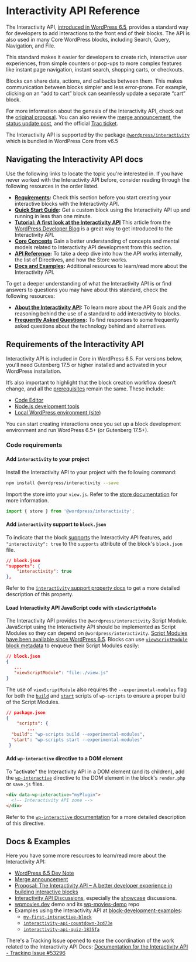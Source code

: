 # Interactivity API Reference

The Interactivity API, [introduced in WordPress 6.5](https://make.wordpress.org/core/2024/02/19/merge-announcement-interactivity-api/), provides a standard way for developers to add interactions to the front end of their blocks. The API is also used in many Core WordPress blocks, including Search, Query, Navigation, and File.

This standard makes it easier for developers to create rich, interactive user experiences, from simple counters or pop-ups to more complex features like instant page navigation, instant search, shopping carts, or checkouts.

Blocks can share data, actions, and callbacks between them. This makes communication between blocks simpler and less error-prone. For example, clicking on an “add to cart” block can seamlessly update a separate “cart” block.

For more information about the genesis of the Interactivity API, check out the [original proposal](https://make.wordpress.org/core/2023/03/30/proposal-the-interactivity-api-a-better-developer-experience-in-building-interactive-blocks/). You can also review the [merge announcement](https://make.wordpress.org/core/2024/02/19/merge-announcement-interactivity-api/), the [status update post](https://make.wordpress.org/core/2023/08/15/status-update-on-the-interactivity-api/), and the official [Trac ticket](https://core.trac.wordpress.org/ticket/60356).

<div class="callout callout-info">
    The Interactivity API is supported by the package <a href="https://developer.wordpress.org/block-editor/reference-guides/packages/packages-interactivity/"><code>@wordpress/interactivity</code></a> which is bundled in WordPress Core from v6.5
</div>

## Navigating the Interactivity API docs

Use the following links to locate the topic you're interested in. If you have never worked with the Interactivity API before, consider reading through the following resources in the order listed.

- **[Requirements](#requirements-of-the-interactivity-api):** Check this section before you start creating your interactive blocks with the Interactivity API.
- **[Quick Start Guide](https://developer.wordpress.org/block-editor/reference-guides/interactivity-api/iapi-quick-start-guide/):** Get a custom block using the Interactivity API up and running in less than one minute.
- **[Tutorial: A first look at the Interactivity API](https://developer.wordpress.org/news/2024/04/11/a-first-look-at-the-interactivity-api/)** This article from the [WordPress Developer Blog](https://developer.wordpress.org/news/) is a great way to get introduced to the Interactivity API.
- **[Core Concepts](https://developer.wordpress.org/block-editor/reference-guides/interactivity-api/core-concepts/)** Gain a better understanding of concepts and mental models related to Interactivity API development from this section.
- **[API Reference](https://developer.wordpress.org/block-editor/reference-guides/interactivity-api/api-reference/):** To take a deep dive into how the API works internally, the list of Directives, and how the Store works.
- **[Docs and Examples](#docs-examples):** Additional resources to learn/read more about the Interactivity API.

To get a deeper understanding of what the Interactivity API is or find answers to questions you may have about this standard, check the following resources:

- **[About the Interactivity API](https://developer.wordpress.org/block-editor/reference-guides/interactivity-api/iapi-about/):** To learn more about the API Goals and the reasoning behind the use of a standard to add interactivity to blocks.
- **[Frequently Asked Questions](https://developer.wordpress.org/block-editor/reference-guides/interactivity-api/iapi-faq/):** To find responses to some frequently asked questions about the technology behind and alternatives.

## Requirements of the Interactivity API

Interactivity API is included in Core in WordPress 6.5. For versions below, you'll need Gutenberg 17.5 or higher installed and activated in your WordPress installation.

It’s also important to highlight that the block creation workflow doesn’t change, and all the [prerequisites](https://developer.wordpress.org/block-editor/getting-started/devenv/) remain the same. These include:

- [Code Editor](https://developer.wordpress.org/block-editor/getting-started/devenv/#code-editor)
- [Node.js development tools](https://developer.wordpress.org/block-editor/getting-started/devenv/#node-js-development-tools)
- [Local WordPress environment (site)](https://developer.wordpress.org/block-editor/getting-started/devenv/#local-wordpress-environment)

You can start creating interactions once you set up a block development environment and run WordPress 6.5+ (or Gutenberg 17.5+).

### Code requirements

#### Add `interactivity` to your project

Install the Interactivity API to your project with the following command:

```bash
npm install @wordpress/interactivity --save
```

Import the store into your `view.js`. Refer to the [store documentation](https://developer.wordpress.org/block-editor/reference-guides/interactivity-api/api-reference/#the-store) for more information.

```js
import { store } from '@wordpress/interactivity';
```

#### Add `interactivity` support to `block.json`

To indicate that the block [supports](https://developer.wordpress.org/block-editor/reference-guides/block-api/block-supports/) the Interactivity API features, add `"interactivity": true` to the `supports` attribute of the block's `block.json` file.

```json
// block.json
"supports": {
    "interactivity": true
},
```

Refer to the [`interactivity` support property docs](https://developer.wordpress.org/block-editor/reference-guides/block-api/block-supports/#interactivity) to get a more detailed description of this property.

#### Load Interactivity API JavaScript code with `viewScriptModule`

The Interactivity API provides the `@wordpress/interactivity` Script Module. JavaScript using the Interactivity API should be implemented as Script Modules so they can depend on `@wordpress/interactivity`. [Script Modules have been available since WordPress 6.5](https://make.wordpress.org/core/2024/03/04/script-modules-in-6-5/). Blocks can use [`viewScriptModule` block metadata](https://developer.wordpress.org/block-editor/reference-guides/block-api/block-metadata/#view-script-module) to enqueue their Script Modules easily:

```json
// block.json
{
   ...
   "viewScriptModule": "file:./view.js"
}
```

The use of `viewScriptModule` also requires the `--experimental-modules` flag for both the [`build`](https://developer.wordpress.org/block-editor/reference-guides/packages/packages-scripts/#build) and [`start`](https://developer.wordpress.org/block-editor/reference-guides/packages/packages-scripts/#start) scripts of `wp-scripts` to ensure a proper build of the Script Modules.

```json
// package.json
{
    "scripts": {
        ...
  "build": "wp-scripts build --experimental-modules",
  "start": "wp-scripts start --experimental-modules"
 }
```

#### Add `wp-interactive` directive to a DOM element

To "activate" the Interactivity API in a DOM element (and its children), add the [`wp-interactive`](https://developer.wordpress.org/block-editor/reference-guides/packages/packages-interactivity/packages-interactivity-api-reference/#wp-interactive) directive to the DOM element in the block's `render.php` or `save.js` files.

```html
<div data-wp-interactive="myPlugin">
  <!-- Interactivity API zone -->
</div>
```

Refer to the [`wp-interactive` documentation](https://developer.wordpress.org/block-editor/reference-guides/interactivity-api/api-reference/#wp-interactive) for a more detailed description of this directive.

## Docs & Examples

Here you have some more resources to learn/read more about the Interactivity API:

- [WordPress 6.5 Dev Note](https://make.wordpress.org/core/2024/03/04/interactivity-api-dev-note/)
- [Merge announcement](https://make.wordpress.org/core/2024/02/19/merge-announcement-interactivity-api/)
- [Proposal: The Interactivity API – A better developer experience in building interactive blocks](https://make.wordpress.org/core/2023/03/30/proposal-the-interactivity-api-a-better-developer-experience-in-building-interactive-blocks/)
- [Interactivity API Discussions](https://github.com/WordPress/gutenberg/discussions/52882), especially the [showcase](https://github.com/WordPress/gutenberg/discussions/55642#discussioncomment-9667164) discussions.
- [wpmovies.dev](https://wpmovies.dev/) demo and its [wp-movies-demo](https://github.com/WordPress/wp-movies-demo) repo
- Examples using the Interactivity API at [block-development-examples](https://github.com/WordPress/block-development-examples):
  - [`my-first-interactive-block`](https://github.com/WordPress/block-development-examples/tree/trunk/plugins/my-first-interactive-block)
  - [`interactivity-api-countdown-3cd73e`](https://github.com/WordPress/block-development-examples/tree/trunk/plugins/interactivity-api-countdown-3cd73e)
  - [`interactivity-api-quiz-1835fa`](https://github.com/WordPress/block-development-examples/tree/trunk/plugins/interactivity-api-quiz-1835fa)

<div class="callout">
    There's a Tracking Issue opened to ease the coordination of the work related to the Interactivity API Docs: <a href="https://github.com/WordPress/gutenberg/issues/53296">Documentation for the Interactivity API - Tracking Issue #53296</a>
</div>
